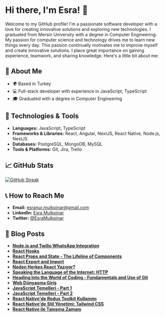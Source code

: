 # Hi there, I'm Esra! 👋

Welcome to my GitHub profile! I'm a passionate software developer with a love for creating innovative solutions and exploring new technologies.
I graduated from Mersin University with a degree in Computer Engineering. My passion for computer science and technology drives me to learn new things every day. 
This passion continually motivates me to improve myself and create innovative solutions. I place great importance on gaining experience, teamwork, and sharing knowledge.
Here's a little bit about me:

## 🚀 About Me
- 🌍 Based in Turkey
- 💻 Full-stack developer with experience in JavaScript, TypeScript
- 🎓 Graduated with a degree in Computer Engineering

## 🔧 Technologies & Tools
- **Languages:** JavaScript, TypeScript
- **Frameworks & Libraries:** React, Angular, NextJS, React Native, Node.js, NestJS
- **Databases:** PostgreSQL, MongoDB, MySQL
- **Tools & Platforms:** Git, Jira, Trello

## 📈 GitHub Stats

[![GitHub Streak](https://github-readme-streak-stats.herokuapp.com?user=EsraMulkpinar)](https://git.io/streak-stats)

## 📞 How to Reach Me
- **Email:** [esranur.mulkpinar@gmail.com](mailto:esranur.mulkpinar@gmail.com)
- **LinkedIn:** [Esra Mulkpinar](https://www.linkedin.com/in/esramulkpinar/)
- **Twitter:** [@EsraMulkpinar](https://twitter.com/EsraMulkpinar)

## 📝 Blog Posts
- [**Node.js and Twilio WhatsApp Integration**](https://medium.com/bursa-bilişim-topluluğu/node-js-and-twilio-whatsapp-integration-671f6383612c)
- [**React Hooks**](https://medium.com/bursa-bilişim-topluluğu/react-hooks-fcc36697b535)
- [**React Props and State - The Lifeline of Components**](https://medium.com/bursa-bilişim-topluluğu/react-props-and-state-the-lifeline-of-components-f5516bdce923)
- [**React Export and Import**](https://medium.com/bursa-bilişim-topluluğu/react-export-and-import-8d07e48755bd)
- [**Neden Herkes React Yazıyor?**](https://medium.com/bursa-bilişim-topluluğu/neden-herkes-react-yazıyor-%EF%B8%8F-c7cb5681d668)
- [**Speaking the Language of the Internet: HTTP**](https://medium.com/bursa-bilişim-topluluğu/speaking-the-language-of-the-internet-http-%EF%B8%8F-bb909dcf1dfa)
- [**Heading Into the World of Coding - Fundamentals and Use of Git**](https://medium.com/bursa-bilişim-topluluğu/heading-into-the-world-of-coding-fundamentals-and-use-of-git-%EF%B8%8F-0fbccae9d28f)
- [**Web Dünyasına Giriş**](https://medium.com/bursa-bilişim-topluluğu/web-d%C3%BCnyas%C4%B1na-giri%C5%9F-%EF%B8%8F-c0b10be56a4e)
- [**JavaScript Temelleri - Part 1**](https://medium.com/bursa-bilişim-topluluğu/javascript-temelleri-part-1-96a996f7a8e0)
- [**JavaScript Temelleri - Part 2**](https://medium.com/bursa-bilişim-topluluğu/javascript-temelleri-part-2-8c1311d97740)
- [**React Native'de Redux Toolkit Kullanımı**](https://medium.com/bursa-bilişim-topluluğu/react-nativede-redux-toolkit-kullan%C4%B1m%C4%B1-18a04dab9eb1)
- [**React Native'de Stil Yönetimi: Tailwind CSS**](https://medium.com/@esranur.mulkpinar/react-nativede-stil-y%C3%B6netimi-tailwind-css-533d8bffcece)
- [**React Native ile Tanışma Zamanı**](https://medium.com/@esranur.mulkpinar/react-native-ile-tan%C4%B1%C5%9Fma-zaman%C4%B1-89d04b70f652)

